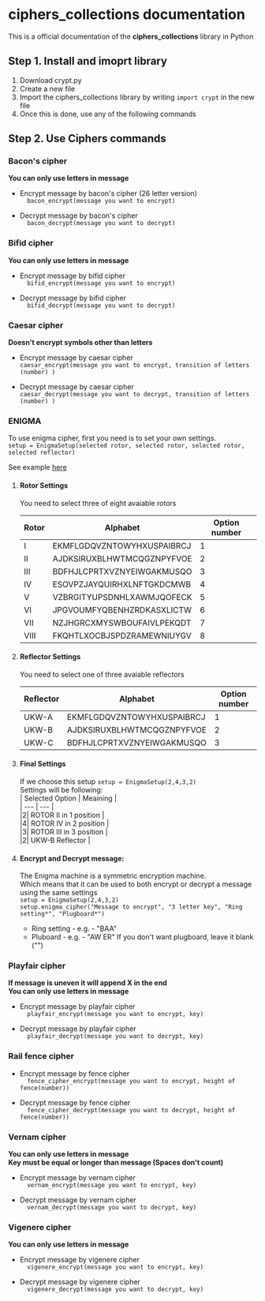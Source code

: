   # ciphers_collections documentation
  This is a official documentation of the **ciphers_collections** library in Python

  ## Step 1. Install and imoprt library
  1. Download crypt.py
  2. Create a new file
  3. Import the ciphers_collections library by writing `import crypt` in the new file
  4. Once this is done, use any of the following commands

 
  ## Step 2. Use Ciphers commands
### Bacon's cipher  
**You can only use letters in message**
- Encrypt message by bacon's cipher (26 letter version)  
`  bacon_encrypt(message you want to encrypt)`  

- Decrypt message by bacon's cipher  
`  bacon_decrypt(message you want to decrypt)`   

### Bifid cipher  
**You can only use letters in message**
- Encrypt message by bifid cipher  
`  bifid_encrypt(message you want to encrypt)`  

- Decrypt message by bifid cipher  
`  bifid_decrypt(message you want to decrypt)` 
### Caesar cipher  
**Doesn't encrypt symbols other than letters**  
- Encrypt message by caesar cipher  
`caesar_encrypt(message you want to encrypt, transition of letters (number) )`     

- Decrypt message by caesar cipher  
`caesar_decrypt(message you want to decrypt, transition of letters (number) )` 
 ### ENIGMA
To use enigma cipher, first you need is to set your own settings.  
`setup = EnigmaSetup(selected rotor, selected rotor, selected rotor, selected reflector)` 

See example [here](https://github.com/Jaco020/ciphers_collections/blob/master/exampl/Enigma.md)  

1. #### Rotor Settings  
    You need to select three of eight avaiable rotors
    
    |Rotor | Alphabet | Option number|  
    | --- | --- | --- |
    |I| EKMFLGDQVZNTOWYHXUSPAIBRCJ|   1|  
    |II| AJDKSIRUXBLHWTMCQGZNPYFVOE|    2|  
    |III| BDFHJLCPRTXVZNYEIWGAKMUSQO | 3|  
    |IV| ESOVPZJAYQUIRHXLNFTGKDCMWB    |	4|  
    |V| VZBRGITYUPSDNHLXAWMJQOFECK 	 |5|  
    |VI| JPGVOUMFYQBENHZRDKASXLICTW 	 |6|  
    |VII	|NZJHGRCXMYSWBOUFAIVLPEKQDT 	|7|    
    |VIII |FKQHTLXOCBJSPDZRAMEWNIUYGV  |8|  
2. #### Reflector Settings  
    You need to select one of three avaiable reflectors
    
    |Reflector | Alphabet | Option number|  
    | --- | --- | --- |
    |UKW-A| EKMFLGDQVZNTOWYHXUSPAIBRCJ|   1|  
    |UKW-B| AJDKSIRUXBLHWTMCQGZNPYFVOE|    2|  
    |UKW-C| BDFHJLCPRTXVZNYEIWGAKMUSQO | 3|  
    
3. #### Final Settings  
    If we choose this setup `setup = EnigmaSetup(2,4,3,2)`  
    Settings will be following:  
    | Selected Option | Meaining |    
    | --- | --- |  
    |2| ROTOR II in 1 position |  
    |4| ROTOR IV in 2 position |  
    |3| ROTOR III in 3 position |   
    |2| UKW-B Reflector |  
4. #### Encrypt and Decrypt message:
    The Enigma machine is a symmetric encryption machine.  
    Which means that it can be used to both encrypt or decrypt a message using the same settings  
    `setup = EnigmaSetup(2,4,3,2)`   
    `setup.enigma_cipher("Message to encrypt", "3 letter key", "Ring setting*", "Plugboard*")` 
    * Ring setting - e.g. - "BAA"
    * Pluboard - e.g. - "AW ER" If you don't want plugboard, leave it blank ("")
### Playfair cipher  
**If message is uneven it will append X in the end**  
**You can only use letters in message**  

- Encrypt message by playfair cipher  
`  playfair_encrypt(message you want to encrypt, key)`  

- Decrypt message by playfair cipher  
`  playfair_decrypt(message you want to decrypt, key)`  
### Rail fence cipher  
- Encrypt message by fence cipher  
`  fence_cipher_encrypt(message you want to encrypt, height of fence(number))`  

- Decrypt message by fence cipher  
`  fence_cipher_decrypt(message you want to decrypt, height of fence(number))` 
### Vernam cipher  
**You can only use letters in message**  
**Key must be equal or longer than message (Spaces don't count)**
- Encrypt message by vernam cipher  
`  vernam_encrypt(message you want to encrypt, key)`  

- Decrypt message by vernam cipher  
`  vernam_decrypt(message you want to decrypt, key)` 

### Vigenere cipher  
**You can only use letters in message**
- Encrypt message by vigenere cipher  
`  vigenere_encrypt(message you want to encrypt, key)`  

- Decrypt message by vigenere cipher  
`  vigenere_decrypt(message you want to decrypt, key)` 
